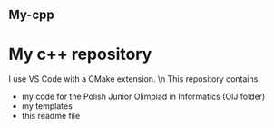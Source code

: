 ## My-cpp
# My c++ repository
I use VS Code with a CMake extension. \n
This repository contains 
 - my code for the Polish Junior Olimpiad in Informatics (OIJ folder)
 - my templates
 - this readme file

